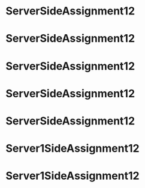 # ServerSideAssignment12
# ServerSideAssignment12
# ServerSideAssignment12
# ServerSideAssignment12
# ServerSideAssignment12
# Server1SideAssignment12
# Server1SideAssignment12
